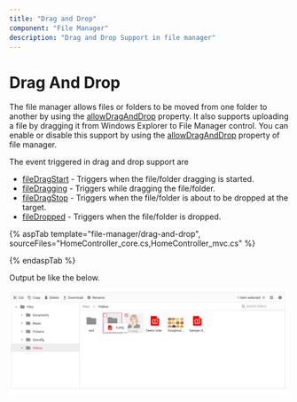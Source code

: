 ```yaml
---
title: "Drag and Drop"
component: "File Manager"
description: "Drag and Drop Support in file manager"
---
```


# Drag And Drop

The file manager allows files or folders to be moved from one folder to another by using the [allowDragAndDrop](https://help.syncfusion.com/cr/aspnetcore-js2/Syncfusion.EJ2~Syncfusion.EJ2.FileManager.FileManager~AllowDragAndDrop.html) property. It also supports uploading a file by dragging it from Windows Explorer to  File Manager control. You can enable or disable this support by using the [allowDragAndDrop](https://help.syncfusion.com/cr/aspnetcore-js2/Syncfusion.EJ2~Syncfusion.EJ2.FileManager.FileManager~AllowDragAndDrop.html) property of file manager.

The event triggered in drag and drop support are

* [fileDragStart](https://help.syncfusion.com/cr/aspnetcore-js2/Syncfusion.EJ2~Syncfusion.EJ2.FileManager.FileManager~FileDragStart.html) - Triggers when the file/folder dragging is started.
* [fileDragging](https://help.syncfusion.com/cr/aspnetcore-js2/Syncfusion.EJ2~Syncfusion.EJ2.FileManager.FileManager~FileDragging.html) - Triggers while dragging the file/folder.
* [fileDragStop](https://help.syncfusion.com/cr/aspnetcore-js2/Syncfusion.EJ2~Syncfusion.EJ2.FileManager.FileManager~FileDragStop.html) - Triggers when the file/folder is about to be dropped at the target.
* [fileDropped](https://help.syncfusion.com/cr/aspnetcore-js2/Syncfusion.EJ2~Syncfusion.EJ2.FileManager.FileManager~FileDropped.html) - Triggers when the file/folder is dropped.

{% aspTab template="file-manager/drag-and-drop", sourceFiles="HomeController_core.cs,HomeController_mvc.cs" %}

{% endaspTab %}

Output be like the below.

![Drag and drop](./images/drag_and_drop.png)